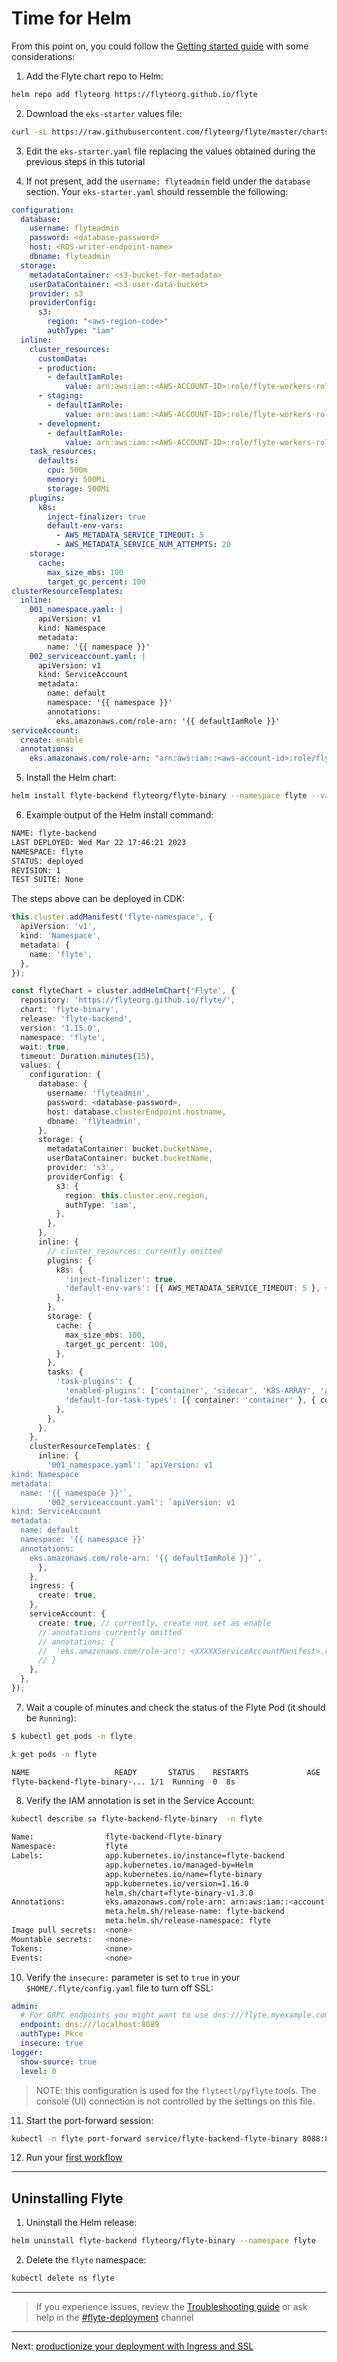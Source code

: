 # Time for Helm
From this point on, you could follow the [Getting started guide](https://docs.flyte.org/en/latest/deployment/deployment/cloud_simple.html) with some considerations:

1. Add the Flyte chart repo to Helm:

```bash
helm repo add flyteorg https://flyteorg.github.io/flyte
```

2. Download the `eks-starter` values file:
```bash
curl -sL https://raw.githubusercontent.com/flyteorg/flyte/master/charts/flyte-binary/eks-starter.yaml > eks-starter.yaml
```
3. Edit the `eks-starter.yaml` file replacing the values obtained during the previous steps in this tutorial

4. If not present, add the `username: flyteadmin` field under the `database` section. Your `eks-starter.yaml` should ressemble the following:

```yaml
configuration:
  database:
    username: flyteadmin
    password: <database-password>
    host: <RDS-writer-endpoint-name>
    dbname: flyteadmin  
  storage:
    metadataContainer: <s3-bucket-for-metadata>
    userDataContainer: <s3-user-data-bucket>
    provider: s3
    providerConfig:
      s3:
        region: "<aws-region-code>"
        authType: "iam"
  inline:
    cluster_resources:
      customData:
      - production:
        - defaultIamRole:
            value: arn:aws:iam::<AWS-ACCOUNT-ID>:role/flyte-workers-role
      - staging:
        - defaultIamRole:
            value: arn:aws:iam::<AWS-ACCOUNT-ID>:role/flyte-workers-role
      - development:
        - defaultIamRole:
            value: arn:aws:iam::<AWS-ACCOUNT-ID>:role/flyte-workers-role
    task_resources:
      defaults:
        cpu: 500m
        memory: 500Mi
        storage: 500Mi
    plugins:
      k8s:
        inject-finalizer: true
        default-env-vars:
          - AWS_METADATA_SERVICE_TIMEOUT: 5
          - AWS_METADATA_SERVICE_NUM_ATTEMPTS: 20
    storage:
      cache:
        max_size_mbs: 100
        target_gc_percent: 100
clusterResourceTemplates:
  inline:
    001_namespace.yaml: |
      apiVersion: v1
      kind: Namespace
      metadata:
        name: '{{ namespace }}'
    002_serviceaccount.yaml: |
      apiVersion: v1
      kind: ServiceAccount
      metadata:
        name: default
        namespace: '{{ namespace }}'
        annotations:
          eks.amazonaws.com/role-arn: '{{ defaultIamRole }}'
serviceAccount:
  create: enable
  annotations:
    eks.amazonaws.com/role-arn: "arn:aws:iam::<aws-account-id>:role/flyte-system-role"
```

5. Install the Helm chart:
```bash
helm install flyte-backend flyteorg/flyte-binary --namespace flyte --values eks-starter.yaml --create-namespace
```

6. Example output of the Helm install command:
```bash
NAME: flyte-backend
LAST DEPLOYED: Wed Mar 22 17:46:21 2023
NAMESPACE: flyte
STATUS: deployed
REVISION: 1
TEST SUITE: None
```

The steps above can be deployed in CDK:

```ts
this.cluster.addManifest('flyte-namespace', {
  apiVersion: 'v1',
  kind: 'Namespace',
  metadata: {
    name: 'flyte',
  },
});

const flyteChart = cluster.addHelmChart('Flyte', {
  repository: 'https://flyteorg.github.io/flyte/',
  chart: 'flyte-binary',
  release: 'flyte-backend',
  version: '1.15.0',
  namespace: 'flyte',
  wait: true,
  timeout: Duration.minutes(15),
  values: {
    configuration: {
      database: {
        username: 'flyteadmin',
        password: <database-password>,
        host: database.clusterEndpoint.hostname,
        dbname: 'flyteadmin',
      },
      storage: {
        metadataContainer: bucket.bucketName,
        userDataContainer: bucket.bucketName,
        provider: 's3',
        providerConfig: {
          s3: {
            region: this.cluster.env.region,
            authType: 'iam',
          },
        },
      },
      inline: {
        // cluster_resources: currently omitted
        plugins: {
          k8s: {
            'inject-finalizer': true,
            'default-env-vars': [{ AWS_METADATA_SERVICE_TIMEOUT: 5 }, { AWS_METADATA_SERVICE_NUM_ATTEMPTS: 20 }],
          },
        },
        storage: {
          cache: {
            max_size_mbs: 100,
            target_gc_percent: 100,
          },
        },
        tasks: {
          'task-plugins': {
            'enabled-plugins': ['container', 'sidecar', 'K8S-ARRAY', 'agent-service', 'echo'],
            'default-for-task-types': [{ container: 'container' }, { container_array: 'K8S-ARRAY' }],
          },
        },
      },
    },
    clusterResourceTemplates: {
      inline: {
        '001_namespace.yaml': `apiVersion: v1
kind: Namespace
metadata:
  name: '{{ namespace }}'`,
        '002_serviceaccount.yaml': `apiVersion: v1
kind: ServiceAccount
metadata:
  name: default
  namespace: '{{ namespace }}'
  annotations:
    eks.amazonaws.com/role-arn: '{{ defaultIamRole }}'`,
      },
    },
    ingress: {
      create: true,
    },
    serviceAccount: {
      create: true, // currently, create not set as enable
      // annotations currently omitted
      // annotations: {
      //  'eks.amazonaws.com/role-arn': <XXXXXServiceAccountManifest>.role.roleArn,
      // }
    },
  },
});
```


7. Wait a couple of minutes and check the status of the Flyte Pod (it should be `Running`):
```bash
$ kubectl get pods -n flyte

k get pods -n flyte

NAME                   READY       STATUS    RESTARTS             AGE
flyte-backend-flyte-binary-... 1/1  Running  0  8s
```

8. Verify the IAM annotation is set in the Service Account:
```bash
kubectl describe sa flyte-backend-flyte-binary  -n flyte

Name:                flyte-backend-flyte-binary
Namespace:           flyte
Labels:              app.kubernetes.io/instance=flyte-backend
                     app.kubernetes.io/managed-by=Helm
                     app.kubernetes.io/name=flyte-binary
                     app.kubernetes.io/version=1.16.0
                     helm.sh/chart=flyte-binary-v1.3.0
Annotations:         eks.amazonaws.com/role-arn: arn:aws:iam::<account-id>:role/flyte-system-role
                     meta.helm.sh/release-name: flyte-backend
                     meta.helm.sh/release-namespace: flyte
Image pull secrets:  <none>
Mountable secrets:   <none>
Tokens:              <none>
Events:              <none>
```

10. Verify the `insecure:` parameter is set to `true` in your `$HOME/.flyte/config.yaml` file to turn off SSL:
```yaml
admin:
  # For GRPC endpoints you might want to use dns:///flyte.myexample.com
  endpoint: dns:///localhost:8089
  authType: Pkce
  insecure: true
logger:
  show-source: true
  level: 0
```
>NOTE: this configuration is used for the `flytectl/pyflyte` tools. The console (UI) connection is not controlled by the settings on this file.

11. Start the port-forward session:

```bash
kubectl -n flyte port-forward service/flyte-backend-flyte-binary 8088:8088 8089:8089
```

12. Run your [first workflow](https://docs.flyte.org/en/latest/deployment/deployment/cloud_simple.html#test-workflow)
____

## Uninstalling Flyte

1. Uninstall the Helm release:
```bash
helm uninstall flyte-backend flyteorg/flyte-binary --namespace flyte
```
2. Delete the `flyte` namespace:
```bash
kubectl delete ns flyte
```
_____
> If you experience issues, review the [Troubleshooting guide](https://docs.flyte.org/en/latest/community/troubleshoot.html) or ask help in the [#flyte-deployment](https://flyte-org.slack.com/archives/C01P3B761A6) channel

___
Next: [productionize your deployment with Ingress and SSL](06-intro-to-ingress.md)
